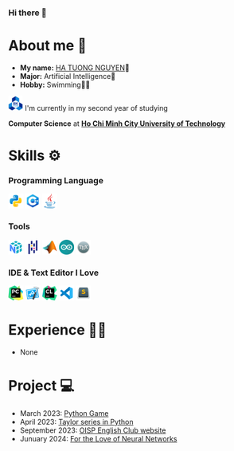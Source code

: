 ### Hi there 👋

# About me 🐼
  - **My name:** [HA TUONG NGUYEN](https://www.facebook.com/HaTuongNguyenkute)👋
  - **Major:** Artificial Intelligence🧠
  - **Hobby:** Swimming🏊‍♂️
  <p align="left">
    <code><img height="30" src="https://github.com/nguyenpanda/nguyenpanda/blob/main/Image/BKU.png"></code>
    I'm currently in my second year of studying
  </p>
  <p><strong>Computer Science</strong> at <a href="https://oisp.hcmut.edu.vn/"><strong>Ho Chi Minh City University of Technology</strong></a></p>
  <!-- <code><img height="30" src="https://github.com/nguyenpanda/nguyenpanda/blob/main/Image/Queensland.icon.png"></code> <!--  Queensland -->
  <!-- <code><img height="30" src="https://github.com/nguyenpanda/nguyenpanda/blob/main/Image/Monash.icon.png"></code> <!--  Monash -->

# Skills ⚙️
### Programming Language
  <code><img height="30" src="https://github.com/nguyenpanda/nguyenpanda/blob/main/Image/Python.icon.png"></code> <!-- Python 2 -->
  <code><img height="30" src="https://github.com/nguyenpanda/nguyenpanda/blob/main/Image/C%2B%2B.icon.png"></code> <!-- C++ -->
  <code><img height="30" src="https://github.com/nguyenpanda/nguyenpanda/blob/main/Image/Java.icon.png"></code> <!-- Java -->
  <!-- <code><img height="30" src="https://github.com/nguyenpanda/nguyenpanda/blob/main/Python.logo.png"></code> Python 1 -->

### Tools
  <code><img height="30" src="https://github.com/nguyenpanda/nguyenpanda/blob/main/Image/NumPy.icon.png"></code> <!-- Numpy -->
  <code><img height="30" src="https://github.com/nguyenpanda/nguyenpanda/blob/main/Image/Pandas.icon.png"></code> <!-- Pandas -->
  <code><img height="30" src="https://github.com/nguyenpanda/nguyenpanda/blob/main/Image/Matlab.icon.png"></code> <!-- MatLab -->
  <code><img height="30" src="https://github.com/nguyenpanda/nguyenpanda/blob/main/Image/Arduino.icon.png"></code> <!-- Arduino -->
  <code><img height="30" src="https://github.com/nguyenpanda/nguyenpanda/blob/main/Image/LaTex.icon.png"></code> <!-- LaTex -->

### IDE & Text Editor I Love
  <code><img height="30" src="https://github.com/nguyenpanda/nguyenpanda/blob/main/Image/PyCharm.icon.png"></code> <!-- PyCharm -->
  <code><img height="30" src="https://github.com/nguyenpanda/nguyenpanda/blob/main/Image/Xcode.icon.png"></code> <!-- Xcode -->
  <code><img height="30" src="https://github.com/nguyenpanda/nguyenpanda/blob/main/Image/Clion.icon.png"></code> <!-- CLion -->
  <code><img height="30" src="https://github.com/nguyenpanda/nguyenpanda/blob/main/Image/VSC.icon.png"></code> <!-- VSC -->
  <code><img height="30" src="https://github.com/nguyenpanda/nguyenpanda/blob/main/Image/SublimeText.icons.png"></code> <!-- Sublime Text -->

# Experience 👨‍💻
  - None

# Project 💻
  - March 2023: [Python Game](https://github.com/nguyenpanda/Python-Game.git)
  - April 2023: [Taylor series in Python](https://github.com/nguyenpanda/Taylor-Series)
  - September 2023: [OISP English Club website](https://github.com/nguyenpanda/OECWebsite)
  - Junuary 2024: [For the Love of Neural Networks](https://github.com/nguyenpanda/For-the-Love-of-Neural-Networks)

